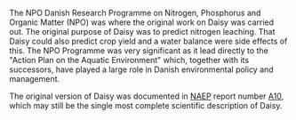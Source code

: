 The NPO Danish Research Programme on Nitrogen, Phosphorus and Organic Matter (NPO) was where the original work on Daisy was carried out.  The original purpose of Daisy was to predict nitrogen leaching.  That Daisy could also predict crop yield and a water balance were side effects of this.  The NPO Programme was very significant as it lead directly to the "Action Plan on the Aquatic Environment" which, together with its successors, have played a large role in Danish environmental policy and management.

The original version of Daisy was documented in [NAEP](NAEP.md) report number [A10](A10.md), which may still be the single most complete scientific description of Daisy.